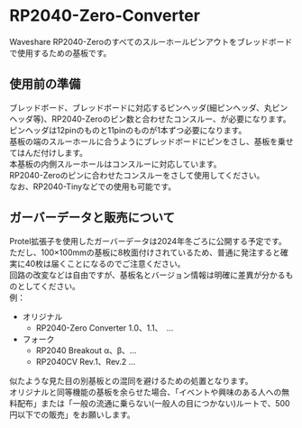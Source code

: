 # RP2040-Zero-Converter
Waveshare RP2040-Zeroのすべてのスルーホールピンアウトをブレッドボードで使用するための基板です。  
## 使用前の準備
ブレッドボード、ブレッドボードに対応するピンヘッダ(細ピンヘッダ、丸ピンヘッダ等)、RP2040-Zeroのピン数と合わせたコンスルー、が必要になります。  
ピンヘッダは12pinのものと11pinのものが1本ずつ必要になります。  
基板の端のスルーホールに合うようにブレッドボードにピンをさし、基板を乗せてはんだ付けします。  
本基板の内側スルーホールはコンスルーに対応しています。  
RP2040-Zeroのピンに合わせたコンスルーをさして使用してください。  
なお、RP2040-Tinyなどでの使用も可能です。

## ガーバーデータと販売について
Protel拡張子を使用したガーバーデータは2024年冬ごろに公開する予定です。  
ただし、100×100mmの基板に8枚面付けされているため、普通に発注すると確実に40枚は届くことになるのでご注意ください。  
回路の改変などは自由ですが、基板名とバージョン情報は明確に差異が分かるものとしてください。  
例：
- オリジナル
  - RP2040-Zero Converter 1.0、1.1、　...
- フォーク  
  - RP2040 Breakout α、β、...
  - RP2040CV Rev.1、Rev.2 ...
  
似たような見た目の別基板との混同を避けるための処置となります。  
オリジナルと同等機能の基板を余らせた場合、「イベントや興味のある人への無料配布」または「一般の流通に乗らない(一般人の目につかない)ルートで、500円以下での販売」をお願いします。
